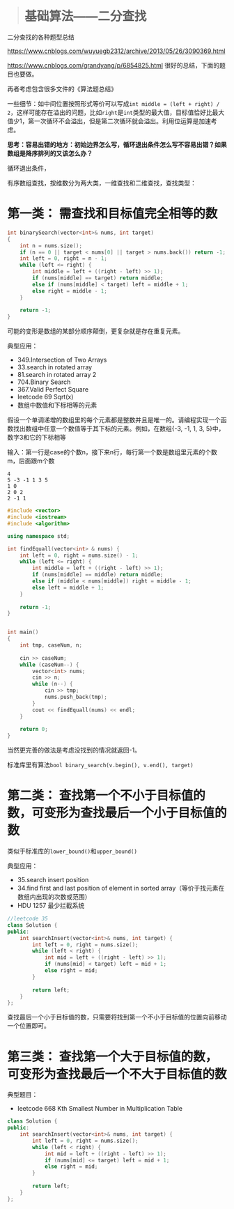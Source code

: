 > # 基础算法——二分查找

二分查找的各种题型总结

<https://www.cnblogs.com/wuyuegb2312/archive/2013/05/26/3090369.html>

<https://www.cnblogs.com/grandyang/p/6854825.html> 很好的总结，下面的题目也要做。

再者考虑包含很多文件的《算法题总结》

一些细节：如中间位置按照形式等价可以写成`int middle = (left + right) / 2`，这样可能存在溢出的问题，比如`right`是`int`类型的最大值，目标值恰好比最大值少1，第一次循环不会溢出，但是第二次循环就会溢出。利用位运算是加速考虑。

**思考：容易出错的地方：初始边界怎么写，循环退出条件怎么写不容易出错？如果数组是降序排列的又该怎么办？**

循环退出条件，

有序数组查找，按维数分为两大类，一维查找和二维查找，查找类型：

# 第一类： 需查找和目标值完全相等的数

```c++
int binarySearch(vector<int>& nums, int target)
{
    int n = nums.size();
    if (n == 0 || target < nums[0] || target > nums.back()) return -1;
    int left = 0, right = n - 1;
    while (left <= right) {
        int middle = left + ((right - left) >> 1);
        if (nums[middle] == target) return middle;
        else if (nums[middle] < target) left = middle + 1;
        else right = middle - 1;
    }
    
    return -1;
}
```

可能的变形是数组的某部分顺序颠倒，更复杂就是存在重复元素。

典型应用：

* 349.Intersection of Two Arrays
* 33.search in rotated array
* 81.search in rotated array 2
* 704.Binary Search
* 367.Valid Perfect Square
* leetcode 69 Sqrt(x)
* 数组中数值和下标相等的元素

假设一个单调递增的数组里的每个元素都是整数并且是唯一的。请编程实现一个函数找出数组中任意一个数值等于其下标的元素。例如，在数组{-3, -1, 1, 3, 5}中，数字3和它的下标相等

输入：第一行是case的个数n，接下来n行，每行第一个数是数组里元素的个数m，后面跟m个数

```
4
5 -3 -1 1 3 5 
1 0
2 0 2
2 -1 1
```

```c++
#include <vector>
#include <iostream>
#include <algorithm>

using namespace std;

int findEquall(vector<int> & nums) {
    int left = 0, right = nums.size() - 1;
    while (left <= right) {
        int middle = left + ((right - left) >> 1);
        if (nums[middle] == middle) return middle;
        else if (middle < nums[middle]) right = middle - 1;
        else left = middle + 1;
    }
    
    return -1;       
}


int main()
{
    int tmp, caseNum, n;
    
    cin >> caseNum;
    while (caseNum--) {
        vector<int> nums;
        cin >> n;
        while (n--) {
            cin >> tmp;
            nums.push_back(tmp);  
        }
        cout << findEquall(nums) << endl;
    }
    
    return 0;
}
```

当然更完善的做法是考虑没找到的情况就返回-1。

标准库里有算法`bool binary_search(v.begin(), v.end(), target)`

# 第二类： 查找第一个不小于目标值的数，可变形为查找最后一个小于目标值的数

类似于标准库的`lower_bound()`和`upper_bound()`

典型应用：

* 35.search insert position
* 34.find first and last position of element in sorted array（等价于找元素在数组内出现的次数或范围）
* HDU 1257 最少拦截系统


```c++
//leetcode 35
class Solution {
public:
    int searchInsert(vector<int>& nums, int target) {
        int left = 0, right = nums.size();
        while (left < right) {
            int mid = left + ((right - left) >> 1);
            if (nums[mid] < target) left = mid + 1;
            else right = mid;
        }
        
        return left;
    }
};
```

查找最后一个小于目标值的数，只需要将找到第一个不小于目标值的位置向前移动一个位置即可。

# 第三类： 查找第一个大于目标值的数，可变形为查找最后一个不大于目标值的数

典型题目：

* leetcode 668 Kth Smallest Number in Multiplication Table

```c++
class Solution {
public:
    int searchInsert(vector<int>& nums, int target) {
        int left = 0, right = nums.size();
        while (left < right) {
            int mid = left + ((right - left) >> 1);
            if (nums[mid] <= target) left = mid + 1;
            else right = mid;
        }
        
        return left;
    }
};
```

